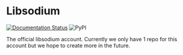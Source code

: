 Libsodium
=========
[![Documentation Status](https://readthedocs.org/projects/libsodium/badge/?version=latest)](https://libsodium.readthedocs.io/en/latest/?badge=latest)
![PyPI](https://img.shields.io/pypi/v/libsodium)

The official libsodium account.
Currently we only have 1 repo for this account but we hope to create more in the future.
